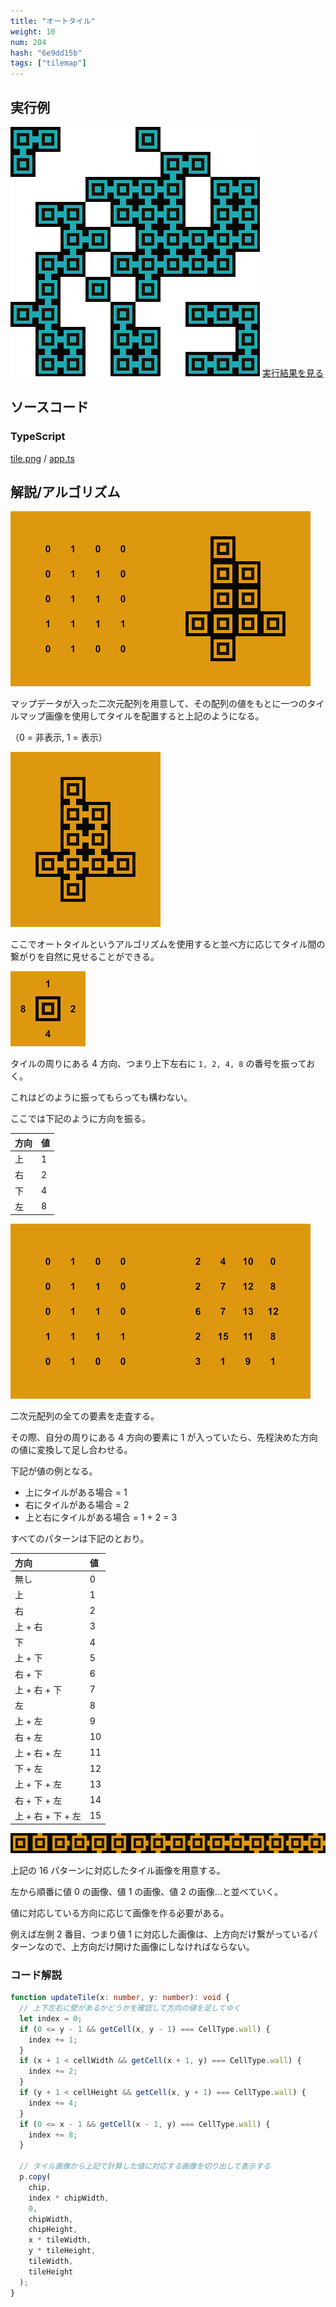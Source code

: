 ```yaml
---
title: "オートタイル"
weight: 10
num: 204
hash: "6e9dd15b"
tags: ["tilemap"]
---
```


## 実行例

![](./static/images/6e9dd15b/0.png)
[実行結果を見る](./static/play/6e9dd15b/index.html)

## ソースコード

### TypeScript

[tile.png](./static/code/6e9dd15b/tile.png) / [app.ts](./static/code/6e9dd15b/app.ts)

## 解説/アルゴリズム

![](./static/images/6e9dd15b/1.png)

マップデータが入った二次元配列を用意して、その配列の値をもとに一つのタイルマップ画像を使用してタイルを配置すると上記のようになる。

（0 = 非表示, 1 = 表示）

![](./static/images/6e9dd15b/2.png)

ここでオートタイルというアルゴリズムを使用すると並べ方に応じてタイル間の繋がりを自然に見せることができる。

![](./static/images/6e9dd15b/3.png)

タイルの周りにある 4 方向、つまり上下左右に `1, 2, 4, 8` の番号を振っておく。

これはどのように振ってもらっても構わない。

ここでは下記のように方向を振る。

| 方向 | 値  |
| :--- | :-- |
| 上   | 1   |
| 右   | 2   |
| 下   | 4   |
| 左   | 8   |

![](./static/images/6e9dd15b/4.png)

二次元配列の全ての要素を走査する。

その際、自分の周りにある 4 方向の要素に 1 が入っていたら、先程決めた方向の値に変換して足し合わせる。

下記が値の例となる。

- 上にタイルがある場合 = 1
- 右にタイルがある場合 = 2
- 上と右にタイルがある場合 = 1 + 2 = 3

すべてのパターンは下記のとおり。

| 方向              | 値  |
| :---------------- | :-- |
| 無し              | 0   |
| 上                | 1   |
| 右                | 2   |
| 上 + 右           | 3   |
| 下                | 4   |
| 上 + 下           | 5   |
| 右 + 下           | 6   |
| 上 + 右 + 下      | 7   |
| 左                | 8   |
| 上 + 左           | 9   |
| 右 + 左           | 10  |
| 上 + 右 + 左      | 11  |
| 下 + 左           | 12  |
| 上 + 下 + 左      | 13  |
| 右 + 下 + 左      | 14  |
| 上 + 右 + 下 + 左 | 15  |

![](./static/images/6e9dd15b/5.png)

上記の 16 パターンに対応したタイル画像を用意する。

左から順番に値 0 の画像、値 1 の画像、値 2 の画像…と並べていく。

値に対応している方向に応じて画像を作る必要がある。

例えば左側 2 番目、つまり値 1 に対応した画像は、上方向だけ繋がっているパターンなので、上方向だけ開けた画像にしなければならない。

### コード解説

```typescript
function updateTile(x: number, y: number): void {
  // 上下左右に壁があるかどうかを確認して方向の値を足してゆく
  let index = 0;
  if (0 <= y - 1 && getCell(x, y - 1) === CellType.wall) {
    index += 1;
  }
  if (x + 1 < cellWidth && getCell(x + 1, y) === CellType.wall) {
    index += 2;
  }
  if (y + 1 < cellHeight && getCell(x, y + 1) === CellType.wall) {
    index += 4;
  }
  if (0 <= x - 1 && getCell(x - 1, y) === CellType.wall) {
    index += 8;
  }

  // タイル画像から上記で計算した値に対応する画像を切り出して表示する
  p.copy(
    chip,
    index * chipWidth,
    0,
    chipWidth,
    chipHeight,
    x * tileWidth,
    y * tileHeight,
    tileWidth,
    tileHeight
  );
}
```
